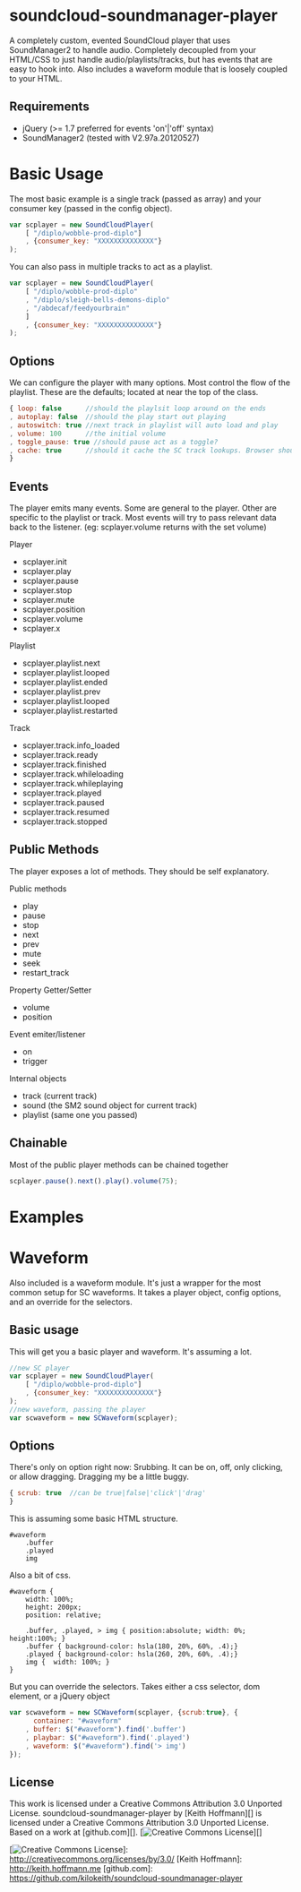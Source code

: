 soundcloud-soundmanager-player
==============================

A completely custom, evented SoundCloud player that uses SoundManager2 to handle audio. Completely decoupled from your HTML/CSS to just handle audio/playlists/tracks, but has events that are easy to hook into. Also includes a waveform module that is loosely coupled to your HTML.


Requirements
------------

+ jQuery (>= 1.7 preferred for events 'on'|'off' syntax)
+ SoundManager2 (tested with V2.97a.20120527)



Basic Usage
===========

The most basic example is a single track (passed as array) and your consumer key (passed in the config object).
```js
var scplayer = new SoundCloudPlayer(
	[ "/diplo/wobble-prod-diplo"]
	, {consumer_key: "XXXXXXXXXXXXXX"}
);
```

You can also pass in multiple tracks to act as a playlist.
```js
var scplayer = new SoundCloudPlayer(
	[ "/diplo/wobble-prod-diplo"
	, "/diplo/sleigh-bells-demons-diplo"
	, "/abdecaf/feedyourbrain"
	]
	, {consumer_key: "XXXXXXXXXXXXXX"}
);
```



Options
-------

We can configure the player with many options. Most control the flow of the playlist. These are the defaults; located at near the top of the class.
```js
{ loop: false      //should the playlsit loop around on the ends
, autoplay: false  //should the play start out playing
, autoswitch: true //next track in playlist will auto load and play
, volume: 100      //the initial volume
, toggle_pause: true //should pause act as a toggle?
, cache: true      //should it cache the SC track lookups. Browser should handle the audio
}
```


Events
------

The player emits many events. Some are general to the player. Other are specific to the playlist or track. Most events will try to pass relevant data back to the listener. (eg: scplayer.volume returns with the set volume)

Player
+ scplayer.init
+ scplayer.play
+ scplayer.pause
+ scplayer.stop
+ scplayer.mute
+ scplayer.position
+ scplayer.volume
+ scplayer.x

Playlist
+ scplayer.playlist.next
+ scplayer.playlist.looped
+ scplayer.playlist.ended
+ scplayer.playlist.prev
+ scplayer.playlist.looped
+ scplayer.playlist.restarted

Track
+ scplayer.track.info_loaded
+ scplayer.track.ready
+ scplayer.track.finished
+ scplayer.track.whileloading
+ scplayer.track.whileplaying
+ scplayer.track.played
+ scplayer.track.paused
+ scplayer.track.resumed
+ scplayer.track.stopped



Public Methods
--------------
The player exposes a lot of methods. They should be self explanatory.

Public methods
+ play
+ pause
+ stop
+ next
+ prev
+ mute
+ seek
+ restart_track

Property Getter/Setter
+ volume
+ position

Event emiter/listener
+ on
+ trigger

Internal objects
+ track (current track)	
+ sound (the SM2 sound object for current track)
+ playlist (same one you passed)



Chainable
---------
Most of the public player methods can be chained together

```js
scplayer.pause().next().play().volume(75);
```


Examples
========






Waveform
========

Also included is a waveform module. It's just a wrapper for the most common setup for SC waveforms. It takes a player object, config options, and an override for the selectors.

Basic usage
-----------

This will get you a basic player and waveform. It's assuming a lot.
```js
//new SC player
var scplayer = new SoundCloudPlayer(
	[ "/diplo/wobble-prod-diplo"]
	, {consumer_key: "XXXXXXXXXXXXXX"}
);
//new waveform, passing the player
var scwaveform = new SCWaveform(scplayer);
```

Options
-------

There's only on option right now: Srubbing. It can be on, off, only clicking, or allow dragging. Dragging my be a little buggy.
```js
{ scrub: true  //can be true|false|'click'|'drag'
}
```

This is assuming some basic HTML structure.
```jade
#waveform
	.buffer
	.played
	img
```

Also a bit of css.
```less
#waveform {
	width: 100%;
	height: 200px;
	position: relative;

	.buffer, .played, > img { position:absolute; width: 0%; height:100%; }
	.buffer { background-color: hsla(180, 20%, 60%, .4);}
	.played { background-color: hsla(260, 20%, 60%, .4);}
	img {  width: 100%; }
}
```

But you can override the selectors. Takes either a css selector, dom element, or a jQuery object
```js
var scwaveform = new SCWaveform(scplayer, {scrub:true}, {
	  container: "#waveform"
	, buffer: $("#waveform").find('.buffer')
	, playbar: $("#waveform").find('.played')
	, waveform: $("#waveform").find('> img')
});
```


License
-------

This work is licensed under a Creative Commons Attribution 3.0 Unported License.
<span xmlns:dct="http://purl.org/dc/terms/" property="dct:title">soundcloud-soundmanager-player</span>
by [Keith Hoffmann][] is licensed under a Creative Commons Attribution
3.0 Unported License.
Based on a work at [github.com][].
[![Creative Commons License][]][]

  [Creative Commons License]: http://i.creativecommons.org/l/by/3.0/88x31.png
  [![Creative Commons License][]]: http://creativecommons.org/licenses/by/3.0/
  [Keith Hoffmann]: http://keith.hoffmann.me
  [github.com]: https://github.com/kilokeith/soundcloud-soundmanager-player